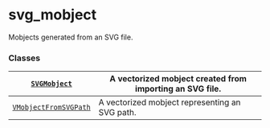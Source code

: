 # svg_mobject

Mobjects generated from an SVG file.

### Classes

| [`SVGMobject`](manim.mobject.svg.svg_mobject.SVGMobject.md#manim.mobject.svg.svg_mobject.SVGMobject)                            | A vectorized mobject created from importing an SVG file.   |
|---------------------------------------------------------------------------------------------------------------------------------|------------------------------------------------------------|
| [`VMobjectFromSVGPath`](manim.mobject.svg.svg_mobject.VMobjectFromSVGPath.md#manim.mobject.svg.svg_mobject.VMobjectFromSVGPath) | A vectorized mobject representing an SVG path.             |
